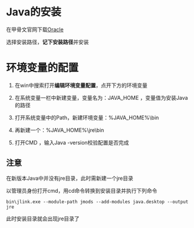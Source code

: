 # Java的安装

   在甲骨文官网下载[Oracle](https://www.oracle.com/cn/java/technologies/downloads/)

   选择安装路径，**记下安装路径**并安装



# 环境变量的配置

1. 在win中搜索打开**编辑环境变量配置**，点开下方的环境变量

2. 在系统变量一栏中新建变量，变量名为：JAVA_HOME ，变量值为安装Java的路径

3. 打开系统变量中的Path，新建环境变量：%JAVA_HOME%\bin

4. 再新建一个：%JAVA_HOME%\jre\bin

5. 打开CMD ，输入Java -version校验配置是否完成
   
   

## 注意

在新版本Java中并没有jre目录，此时需新建一个jre目录

以管理员身份打开cmd，用cd命令转换到安装目录并执行下列命令

    bin\jlink.exe --module-path jmods --add-modules java.desktop --output jre

此时安装目录就会出现jre目录了


